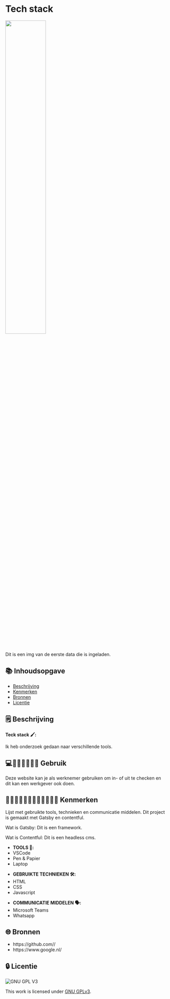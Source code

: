 
# Tech stack

<img src='https://github.com/Daniquedejong/choices-choices-the-tech-stack/assets/112856683/b899064d-f744-44ca-ac8e-d513891f618e' width=50%>

Dit is een img van de eerste data die is ingeladen.

## 📚 Inhoudsopgave

* [Beschrijving](#beschrijving)
* [Kenmerken](#kenmerken)
* [Bronnen](#bronnen)
* [Licentie](#licentie)

## 🗒️ Beschrijving
<strong>Teck stack 🖌️:</strong>

<p>Ik heb onderzoek gedaan naar verschillende tools.</p>
  
## 💻👨🏻‍💻👨🏼‍💻 Gebruik

Deze website kan je als werknemer gebruiken om in- of uit te checken en dit kan een werkgever ook doen.

## 👩🏼‍💻👩🏾‍💻👨🏻‍💻👨🏼‍💻 Kenmerken

Lijst met gebruikte tools, technieken en communicatie middelen.
Dit project is gemaakt met Gatsby en contentful.

Wat is Gatsby: Dit is een framework.

Wat is Contentful: Dit is een headless cms.


<ul>
<li><strong>TOOLS 🧰:</strong></li>
<li>VSCode</li>
<li>Pen & Papier</li>
<li>Laptop</li>
</ul>

<ul>
<li><strong>GEBRUIKTE TECHNIEKEN 🛠️:</strong></li>
<li>HTML</li>
<li>CSS</li>
<li>Javascript</li>
</ul>

<ul>
<li><strong>COMMUNICATIE MIDDELEN 🗣️:</strong></li>
<li>Microsoft Teams</li>
 <li>Whatsapp</li>
</ul>


## 🌐 Bronnen

<ul>

<li>https://github.com//</li>

<li>https://www.google.nl/</li>

</ul>



## 🔒 Licentie

![GNU GPL V3](https://www.gnu.org/graphics/gplv3-127x51.png)

This work is licensed under [GNU GPLv3](./LICENSE).
